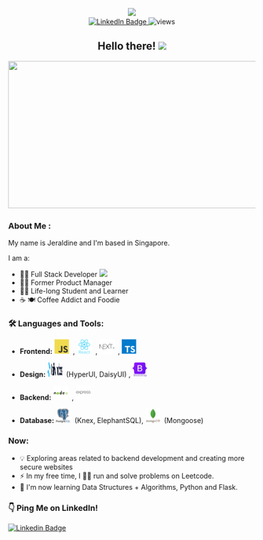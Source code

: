  <div id="header" align="center">
  <img src="https://media0.giphy.com/media/dtra4r7NXUlI5XRfOR/giphy.gif?cid=ecf05e47y7btn8ldn4a6tfc6cm7k826h1aj1rh7jx2htmt7h&rid=giphy.gif&ct=s" width="100"/>
<div id="badges">
  <a href="https://www.linkedin.com/in/tang-jeraldine-yanping/">
    <img src="https://img.shields.io/badge/LinkedIn-blue?style=for-the-badge&logo=linkedin&logoColor=white" alt="LinkedIn Badge"/>
  </a>
<img src="https://komarev.com/ghpvc/?username=tangjeraldine&style=flat-square&color=blue" alt="views"/>
</div>

## Hello there! <img src="https://media.giphy.com/media/hvRJCLFzcasrR4ia7z/giphy.gif" width="30px"/>

 <div align="center">
  <img src="https://media.giphy.com/media/dWesBcTLavkZuG35MI/giphy.gif" width="600" height="300"/>
</div>
</div>

### About Me :

My name is Jeraldine and I'm based in Singapore.

I am a:

- :woman_technologist: Full Stack Developer <img src="https://media.giphy.com/media/WUlplcMpOCEmTGBtBW/giphy.gif" width="30">
- :woman_health_worker: Former Product Manager
- :woman_student: Life-long Student and Learner
- :coffee: :plate_with_cutlery: Coffee Addict and Foodie

### :hammer_and_wrench: Languages and Tools:

- **Frontend:** <img src="https://github.com/devicons/devicon/blob/master/icons/javascript/javascript-original.svg" title="JavaScript" alt="JavaScript" width="30" height="30"/>&nbsp; , <img src="https://github.com/devicons/devicon/blob/master/icons/react/react-original-wordmark.svg" title="React" alt="React" width="30" height="30"/>&nbsp; , <img src="https://github.com/devicons/devicon/blob/master/icons/nextjs/nextjs-original-wordmark.svg" title="Nextjs" alt="Nextjs" width="30" height="30"/>&nbsp; , <img src="https://github.com/devicons/devicon/blob/master/icons/typescript/typescript-original.svg" title="TypeScript" alt="TypeScript" width="30" height="30"/>&nbsp;

- **Design:** <img src="https://github.com/devicons/devicon/blob/master/icons/tailwindcss/tailwindcss-original-wordmark.svg" title="Tailwind" alt="Tailwind" width="30" height="30"/>&nbsp; (HyperUI, DaisyUI) , <img src="https://github.com/devicons/devicon/blob/master/icons/bootstrap/bootstrap-original-wordmark.svg" title="Bootstrap" alt="Bootstrap" width="30" height="30"/>&nbsp;

- **Backend:** <img src="https://github.com/devicons/devicon/blob/master/icons/nodejs/nodejs-original-wordmark.svg" title="Node" alt="Node" width="30" height="30"/>&nbsp; , <img src="https://github.com/devicons/devicon/blob/master/icons/express/express-original-wordmark.svg" title="Express" alt="Express" width="30" height="30"/>&nbsp;

- **Database:** <img src="https://github.com/devicons/devicon/blob/master/icons/postgresql/postgresql-original-wordmark.svg" title="Postgresql" alt="Postgresql" width="30" height="30"/>&nbsp; (Knex, ElephantSQL), <img src="https://github.com/devicons/devicon/blob/master/icons/mongodb/mongodb-original-wordmark.svg" title="Mongo" alt="Mongo" width="30" height="30"/>&nbsp; (Mongoose)

### Now:

- :bulb: Exploring areas related to backend development and creating more secure websites
- :zap: In my free time, I :running_woman: run and solve problems on Leetcode.
- :seedling: I'm now learning Data Structures + Algorithms, Python and Flask.

### :point_down: Ping Me on LinkedIn!

[![Linkedin Badge](https://img.shields.io/badge/-LinkedIn-blue?style=flat&logo=Linkedin&logoColor=white)](https://www.linkedin.com/in/tang-jeraldine-yanping/)
